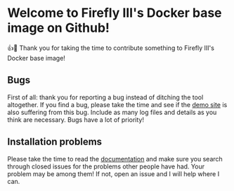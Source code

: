 # Welcome to Firefly III's Docker base image on Github!

:+1::tada: Thank you for taking the time to contribute something to Firefly III's Docker base image!

## Bugs

First of all: thank you for reporting a bug instead of ditching the tool altogether. If you find a bug, please take the time and see if the [demo site](https://demo.firefly-iii.org/) is also suffering from this bug. Include as many log files and details as you think are necessary. Bugs have a lot of priority! 

## Installation problems

Please take the time to read the [documentation](https://docs.firefly-iii.org/) and make sure you search through closed issues for the problems other people have had. Your problem may be among them! If not, open an issue and I will help where I can.